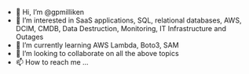 - 👋 Hi, I’m @gpmilliken
- 👀 I’m interested in SaaS applications, SQL, relational databases, AWS, DCIM, CMDB, Data Destruction, Monitoring, IT Infrastructure and Outages
- 🌱 I’m currently learning AWS Lambda, Boto3, SAM
- 💞️ I’m looking to collaborate on all the above topics
- 📫 How to reach me ...

<!---
gpmilliken/gpmilliken is a ✨ special ✨ repository because its `README.md` (this file) appears on your GitHub profile.
You can click the Preview link to take a look at your changes.
--->
